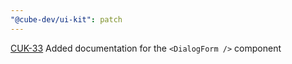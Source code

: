 ```yaml
---
"@cube-dev/ui-kit": patch
---
```


[CUK-33](https://cubedevinc.atlassian.net/browse/CUK-33) Added documentation for the `<DialogForm />` component
